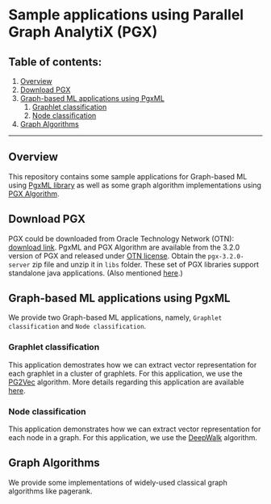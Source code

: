 # Sample applications using Parallel Graph AnalytiX (PGX)

## Table of contents:

1. [Overview](#overview)
2. [Download PGX](#pgx-download)
3. [Graph-based ML applications using PgxML](#pgxml-apps)
    1. [Graphlet classification](#graphlet-classification)
    2. [Node classification](#node-classification)
4. [Graph Algorithms](#graph-algorithms)

****
    
## Overview <a name="overview"></a>
This repository contains some sample applications for Graph-based ML using [PgxML library](https://docs.oracle.com/cd/E56133_01/latest/tutorials/mllib/index.html)
as well as some graph algorithm implementations using [PGX Algorithm](https://docs.oracle.com/cd/E56133_01/latest/tutorials/algorithm/index.html).

## Download PGX <a name="pgx-download"></a>
PGX could be downloaded from Oracle Technology Network (OTN): [download link](https://www.oracle.com/technetwork/oracle-labs/parallel-graph-analytix/downloads/index.html).
PgxML and PGX Algorithm are available from the 3.2.0 version of PGX and released under [OTN license](https://www.oracle.com/technetwork/licenses/standard-license-152015.html).
Obtain the `pgx-3.2.0-server` zip file and unzip it in `libs` folder. These set of PGX libraries support standalone java applications. (Also mentioned [here](libs/README.md).)

## Graph-based ML applications using PgxML <a name="pgxml-apps"></a>
We provide two Graph-based ML applications, namely, `Graphlet classification` and `Node classification`.

### Graphlet classification <a name="graphlet-classification"></a>
This application demostrates how we can extract vector representation for each graphlet in a cluster of graphlets.
For this application, we use the [PG2Vec](https://docs.oracle.com/cd/E56133_01/latest/tutorials/mllib/pg2vec.html) algorithm.
More details regarding this application are available [here](graphlet-classification/README.md).

### Node classification <a name="node-classification"></a>
This application demonstrates how we can extract vector representation for each node in a graph.
For this application, we use the [DeepWalk](https://docs.oracle.com/cd/E56133_01/latest/tutorials/mllib/deepwalk.html) algorithm. 

## Graph Algorithms <a name="graph-algorithms"></a>
We provide some implementations of widely-used classical graph algorithms like pagerank.